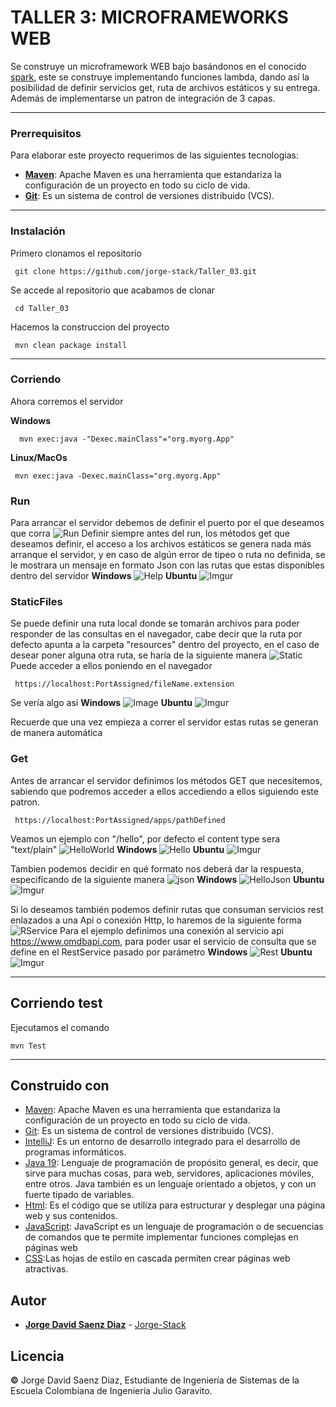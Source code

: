 ﻿# TALLER 3: MICROFRAMEWORKS WEB
Se construye un microframework WEB bajo basándonos en el conocido [spark](https://sparkjava.com/), este se construye implementando funciones lambda, dando así la posibilidad de definir servicios get, ruta de archivos estáticos y su entrega. Además de implementarse un patron de integración de 3 capas.

---
### Prerrequisitos
Para elaborar este proyecto requerimos de las siguientes tecnologias:

 - **[Maven](https://openwebinars.net/blog/que-es-apache-maven/)**: Apache Maven es una herramienta que estandariza la configuración de un proyecto en todo su ciclo de vida.
 - **[Git](https://learn.microsoft.com/es-es/devops/develop/git/what-is-git)**: Es un sistema de control de versiones distribuido (VCS).

---
###  Instalación
Primero clonamos el repositorio

     git clone https://github.com/jorge-stack/Taller_03.git
    
Se accede al repositorio que acabamos de clonar

	 cd Taller_03

Hacemos la construccion del proyecto

	 mvn clean package install
---
### Corriendo
Ahora corremos el servidor

**Windows**

	  mvn exec:java -"Dexec.mainClass"="org.myorg.App"

**Linux/MacOs**

	 mvn exec:java -Dexec.mainClass="org.myorg.App"

### Run
Para arrancar el servidor debemos de definir el puerto por el que deseamos que corra
![Run](https://i.imgur.com/W3y9ZjT.png)
Definir siempre antes del run, los métodos get que deseamos definir, el acceso a los archivos estáticos se genera nada más arranque el servidor, y en caso de algún error de tipeo o ruta no definida, se le mostrara un mensaje en formato Json con las rutas que estas disponibles dentro del servidor
**Windows**
![Help](https://i.imgur.com/jiD5oKg.png)
**Ubuntu**
![Imgur](https://i.imgur.com/ieGPee6.png)

### StaticFiles
Se puede definir una ruta local donde se tomarán archivos para poder responder de las consultas en el navegador, cabe decir que la ruta por defecto apunta a la carpeta "resources" dentro del proyecto, en el caso de desear poner alguna otra ruta, se haría de la siguiente manera
![Static](https://i.imgur.com/RflIn8Y.png)
Puede acceder a ellos poniendo en el navegador 

	 https://localhost:PortAssigned/fileName.extension

Se vería algo así
**Windows**
![Image](https://i.imgur.com/a1gcjkL.png)
**Ubuntu**
![Imgur](https://i.imgur.com/S7A5ew3.png)

Recuerde que una vez empieza a correr el servidor estas rutas se generan de manera automática

### Get

Antes de arrancar el servidor definimos los métodos GET que necesitemos, sabiendo que podremos acceder a ellos accediendo a ellos siguiendo este patron.

	 https://localhost:PortAssigned/apps/pathDefined

Veamos un ejemplo con "/hello", por defecto el content type sera "text/plain"
![HelloWorld](https://i.imgur.com/lhdGisL.png)
**Windows**
![Hello](https://i.imgur.com/Oypzv8s.png)
**Ubuntu**
![Imgur](https://i.imgur.com/6ogwJGy.png)

Tambien podemos decidir en qué formato nos deberá dar la respuesta, especificando de la siguiente manera
![json](https://i.imgur.com/o7IDY4b.png)
**Windows**
![HelloJson](https://i.imgur.com/GNxIucq.png)
**Ubuntu**
![Imgur](https://i.imgur.com/K1EA9Kr.png)

Si lo deseamos también podemos definir rutas que consuman servicios rest enlazados a una Api o conexión Http, lo haremos de la siguiente forma
![RService](https://i.imgur.com/p5Uz6fc.png)
Para el ejemplo definimos una conexión al servicio api https://www.omdbapi.com, para poder usar el servicio de consulta que se define en el RestService pasado por parámetro
**Windows**
![Rest](https://i.imgur.com/K6cPyCC.png)
**Ubuntu**
![Imgur](https://i.imgur.com/iSSlQzU.png)

---
## Corriendo test

Ejecutamos el comando

	mvn Test
	
---
## Construido con

* [Maven](https://maven.apache.org/): Apache Maven es una herramienta que estandariza la configuración de un proyecto en todo su ciclo de vida.
* [Git](https://rometools.github.io/rome/):  Es un sistema de control de versiones distribuido (VCS).
* [IntelliJ](https://www.jetbrains.com/idea/): Es un entorno de desarrollo integrado para el desarrollo de programas informáticos.
* [Java 19](https://www.java.com/es/): Lenguaje de programación de propósito general, es decir, que sirve para muchas cosas, para web, servidores, aplicaciones móviles, entre otros. Java también es un lenguaje orientado a objetos, y con un fuerte tipado de variables.
* [Html](https://developer.mozilla.org/es/docs/Learn/Getting_started_with_the_web/HTML_basics): Es el código que se utiliza para estructurar y desplegar una página web y sus contenidos.
* [JavaScript](https://developer.mozilla.org/es/docs/Learn/JavaScript/First_steps/What_is_JavaScript): JavaScript es un lenguaje de programación o de secuencias de comandos que te permite implementar funciones complejas en páginas web
* [CSS](https://developer.mozilla.org/es/docs/Learn/CSS/First_steps/What_is_CSS):Las hojas de estilo en cascada permiten crear páginas web atractivas.

## Autor
* **[Jorge David Saenz Diaz](https://co.linkedin.com/in/jorgedsaenzd/en)**  - [Jorge-Stack](https://github.com/jorge-stack?tab=repositories)

## Licencia
**©** Jorge David Saenz Diaz, Estudiante de Ingeniería de Sistemas de la Escuela Colombiana de Ingeniería Julio Garavito.
